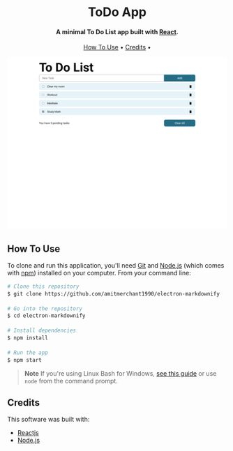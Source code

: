 <h1 align="center">
  ToDo App
  <br>
</h1>

<h4 align="center">A minimal To Do List app built with <a href="https://reactjs.org/" target="_blank">React</a>.</h4>

<p align="center">
<a href="#how-to-use">How To Use</a> •
<a href="#credits">Credits</a> •
</p>

![screenshot](./public/todo-screenshoot.png)

## How To Use

To clone and run this application, you'll need [Git](https://git-scm.com) and [Node.js](https://nodejs.org/en/download/) (which comes with [npm](http://npmjs.com)) installed on your computer. From your command line:

```bash
# Clone this repository
$ git clone https://github.com/amitmerchant1990/electron-markdownify

# Go into the repository
$ cd electron-markdownify

# Install dependencies
$ npm install

# Run the app
$ npm start
```

> **Note**
> If you're using Linux Bash for Windows, [see this guide](https://www.howtogeek.com/261575/how-to-run-graphical-linux-desktop-applications-from-windows-10s-bash-shell/) or use `node` from the command prompt.

## Credits

This software was built with:

- [Reactjs](https://www.reactjs.org)
- [Node.js](https://nodejs.org/)
